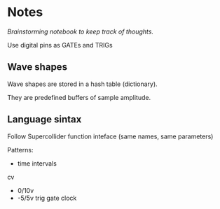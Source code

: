 # Notes

_Brainstorming notebook to keep track of thoughts._

Use digital pins as GATEs and TRIGs

## Wave shapes

Wave shapes are stored in a hash table (dictionary).

They are predefined buffers of sample amplitude.
 
## Language sintax

Follow Supercollider function inteface (same names, same parameters)

Patterns:
- time intervals  

cv
- 0/10v
- -5/5v
trig
gate
clock

